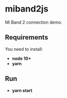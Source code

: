 # miband2js
Mi Band 2 connection demo.

## Requirements

You need to install:

* **node 10+**
* **yarn**

## Run

* **yarn start**